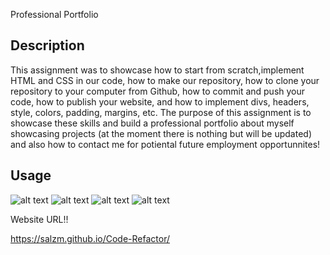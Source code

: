 Professional Portfolio
## Description

This assignment was to showcase how to start from scratch,implement HTML and CSS in our code, how to make our repository, how to clone your repository to your computer from Github, how to commit and push your code, how to publish your website, and how to implement divs, headers, style, colors, padding, margins, etc. The purpose of this assignment is to showcase these skills and build a professional portfolio about myself showcasing projects (at the moment there is nothing but will be updated) and also how to contact me for potiental future employment opportunnites! 


## Usage




![alt text](./assets/images/Example.png)
![alt text](./assets/images/Example2.png)
![alt text](./assets/images/Example3.png)
![alt text](./assets/images/screenshot.png)

Website URL!!

https://salzm.github.io/Code-Refactor/
